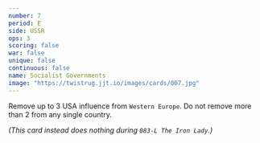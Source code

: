 ```yaml
---
number: 7
period: E
side: USSR
ops: 3
scoring: false
war: false
unique: false
continuous: false
name: Socialist Governments
image: "https://twistrug.jjt.io/images/cards/007.jpg"
---
```

Remove up to 3 USA influence from `Western Europe`. Do not remove more than 2 from any single country.

*(This card instead does nothing during `083-L The Iron Lady`.)*
